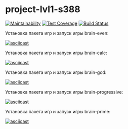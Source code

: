 # project-lvl1-s388
[![Maintainability](https://api.codeclimate.com/v1/badges/a99a88d28ad37a79dbf6/maintainability)](https://codeclimate.com/github/Verlevina/project-lvl1-s388)
[![Test Coverage](https://api.codeclimate.com/v1/badges/a99a88d28ad37a79dbf6/test_coverage)](https://codeclimate.com/github/Verlevina/project-lvl1-s388/test_coverage)
[![Build Status](https://travis-ci.com/Verlevina/project-lvl1-s388.svg?branch=master)](https://travis-ci.com/Verlevina/project-lvl1-s388)

Установка пакета игр и запуск игры brain-even:

[![asciicast](https://asciinema.org/a/CWtTxiBQOB25aPAjSu1L9EQSG.svg)](https://asciinema.org/a/CWtTxiBQOB25aPAjSu1L9EQSG)

Установка пакета игр и запуск игры brain-calc:

[![asciicast](https://asciinema.org/a/PWWl6jlfhyAO4p9W17eExu9gt.svg)](https://asciinema.org/a/PWWl6jlfhyAO4p9W17eExu9gt)

Установка пакета игр и запуск игры brain-gcd:

[![asciicast](https://asciinema.org/a/WCegidwqvaZZe0bzzH6uAZQZ5.svg)](https://asciinema.org/a/WCegidwqvaZZe0bzzH6uAZQZ5)

Установка пакета игр и запуск игры brain-progressive:

[![asciicast](https://asciinema.org/a/1DXMt1vYLkCGioN2KDo4mrxaT.svg)](https://asciinema.org/a/1DXMt1vYLkCGioN2KDo4mrxaT)

Установка пакета игр и запуск игры brain-prime:

[![asciicast](https://asciinema.org/a/DEGb3jXKLgiiTeFi1ZsY9043x.svg)](https://asciinema.org/a/DEGb3jXKLgiiTeFi1ZsY9043x)